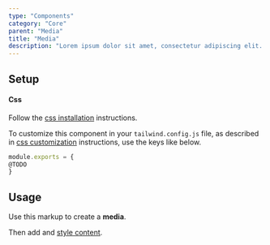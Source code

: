 ```yaml
---
type: "Components"
category: "Core"
parent: "Media"
title: "Media"
description: "Lorem ipsum dolor sit amet, consectetur adipiscing elit. Nunc tempus laoreet leo sit amet iaculis."
---
```


## Setup

#### Css

Follow the [css installation](/introduction/getting-started/setup#css-installation) instructions.

To customize this component in your `tailwind.config.js` file, as described in [css customization](/introduction/getting-started/setup#css-customization) instructions, use the keys like below.

```jsx
module.exports = {
@TODO
}
```

## Usage

Use this markup to create a **media**.

<script type="text/plain" class="language-markup">
  <div class="media-container" style="padding-bottom: 37.5%;">
    <div class="media-inner">
      <img class="media" src="/img.jpg" alt="" loading="lazy"/>
    </div>
  </div>
</script>

Then add and [style content](/components/core/media/content).

<demo>
  <demovanilla src="vanilla/components/core/media/usage">
  </demovanilla>
</demo>
